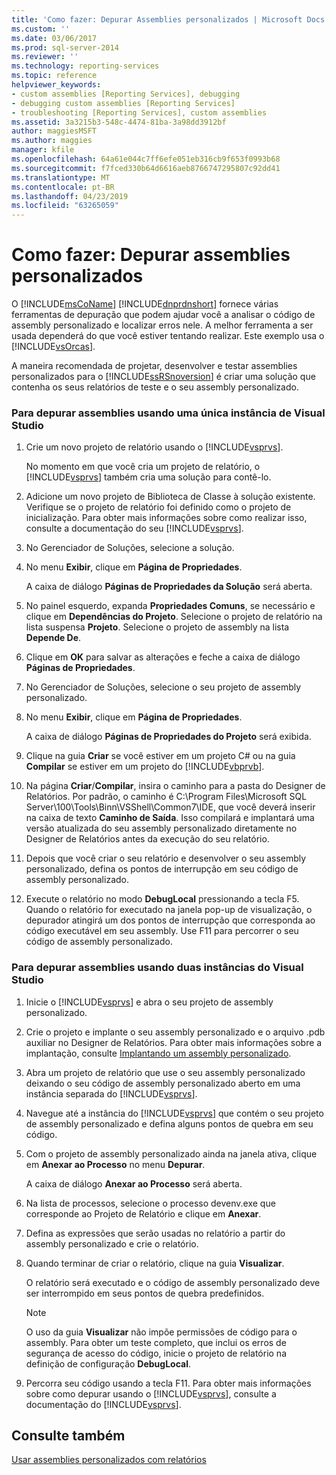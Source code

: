 ```yaml
---
title: 'Como fazer: Depurar Assemblies personalizados | Microsoft Docs'
ms.custom: ''
ms.date: 03/06/2017
ms.prod: sql-server-2014
ms.reviewer: ''
ms.technology: reporting-services
ms.topic: reference
helpviewer_keywords:
- custom assemblies [Reporting Services], debugging
- debugging custom assemblies [Reporting Services]
- troubleshooting [Reporting Services], custom assemblies
ms.assetid: 3a3215b3-548c-4474-81ba-3a98dd3912bf
author: maggiesMSFT
ms.author: maggies
manager: kfile
ms.openlocfilehash: 64a61e044c7ff6efe051eb316cb9f653f0993b68
ms.sourcegitcommit: f7fced330b64d6616aeb8766747295807c92dd41
ms.translationtype: MT
ms.contentlocale: pt-BR
ms.lasthandoff: 04/23/2019
ms.locfileid: "63265059"
---
```

# <a name="how-to-debug-custom-assemblies"></a>Como fazer: Depurar assemblies personalizados
  O [!INCLUDE[msCoName](../../includes/msconame-md.md)] [!INCLUDE[dnprdnshort](../../includes/dnprdnshort-md.md)] fornece várias ferramentas de depuração que podem ajudar você a analisar o código de assembly personalizado e localizar erros nele. A melhor ferramenta a ser usada dependerá do que você estiver tentando realizar. Este exemplo usa o [!INCLUDE[vsOrcas](../../includes/vsorcas-md.md)].  
  
 A maneira recomendada de projetar, desenvolver e testar assemblies personalizados para o [!INCLUDE[ssRSnoversion](../../includes/ssrsnoversion-md.md)] é criar uma solução que contenha os seus relatórios de teste e o seu assembly personalizado.  
  
### <a name="to-debug-assemblies-using-a-single-instance-of-visual-studio"></a>Para depurar assemblies usando uma única instância de Visual Studio  
  
1.  Crie um novo projeto de relatório usando o [!INCLUDE[vsprvs](../../includes/vsprvs-md.md)].  
  
     No momento em que você cria um projeto de relatório, o [!INCLUDE[vsprvs](../../includes/vsprvs-md.md)] também cria uma solução para contê-lo.  
  
2.  Adicione um novo projeto de Biblioteca de Classe à solução existente. Verifique se o projeto de relatório foi definido como o projeto de inicialização. Para obter mais informações sobre como realizar isso, consulte a documentação do seu [!INCLUDE[vsprvs](../../includes/vsprvs-md.md)].  
  
3.  No Gerenciador de Soluções, selecione a solução.  
  
4.  No menu **Exibir**, clique em **Página de Propriedades**.  
  
     A caixa de diálogo **Páginas de Propriedades da Solução** será aberta.  
  
5.  No painel esquerdo, expanda **Propriedades Comuns**, se necessário e clique em **Dependências do Projeto**. Selecione o projeto de relatório na lista suspensa **Projeto**. Selecione o projeto de assembly na lista **Depende De**.  
  
6.  Clique em **OK** para salvar as alterações e feche a caixa de diálogo **Páginas de Propriedades**.  
  
7.  No Gerenciador de Soluções, selecione o seu projeto de assembly personalizado.  
  
8.  No menu **Exibir**, clique em **Página de Propriedades**.  
  
     A caixa de diálogo **Páginas de Propriedades do Projeto** será exibida.  
  
9. Clique na guia **Criar** se você estiver em um projeto C# ou na guia **Compilar** se estiver em um projeto do [!INCLUDE[vbprvb](../../includes/vbprvb-md.md)].  
  
10. Na página **Criar**/**Compilar**, insira o caminho para a pasta do Designer de Relatórios. Por padrão, o caminho é C:\Program Files\Microsoft SQL Server\100\Tools\Binn\VSShell\Common7\IDE, que você deverá inserir na caixa de texto **Caminho de Saída**. Isso compilará e implantará uma versão atualizada do seu assembly personalizado diretamente no Designer de Relatórios antes da execução do seu relatório.  
  
11. Depois que você criar o seu relatório e desenvolver o seu assembly personalizado, defina os pontos de interrupção em seu código de assembly personalizado.  
  
12. Execute o relatório no modo **DebugLocal** pressionando a tecla F5. Quando o relatório for executado na janela pop-up de visualização, o depurador atingirá um dos pontos de interrupção que corresponda ao código executável em seu assembly. Use F11 para percorrer o seu código de assembly personalizado.  
  
### <a name="to-debug-assemblies-using-two-instances-of-visual-studio"></a>Para depurar assemblies usando duas instâncias do Visual Studio  
  
1.  Inicie o [!INCLUDE[vsprvs](../../includes/vsprvs-md.md)] e abra o seu projeto de assembly personalizado.  
  
2.  Crie o projeto e implante o seu assembly personalizado e o arquivo .pdb auxiliar no Designer de Relatórios. Para obter mais informações sobre a implantação, consulte [Implantando um assembly personalizado](deploying-a-custom-assembly.md).  
  
3.  Abra um projeto de relatório que use o seu assembly personalizado deixando o seu código de assembly personalizado aberto em uma instância separada do [!INCLUDE[vsprvs](../../includes/vsprvs-md.md)].  
  
4.  Navegue até a instância do [!INCLUDE[vsprvs](../../includes/vsprvs-md.md)] que contém o seu projeto de assembly personalizado e defina alguns pontos de quebra em seu código.  
  
5.  Com o projeto de assembly personalizado ainda na janela ativa, clique em **Anexar ao Processo** no menu **Depurar**.  
  
     A caixa de diálogo **Anexar ao Processo** será aberta.  
  
6.  Na lista de processos, selecione o processo devenv.exe que corresponde ao Projeto de Relatório e clique em **Anexar**.  
  
7.  Defina as expressões que serão usadas no relatório a partir do assembly personalizado e crie o relatório.  
  
8.  Quando terminar de criar o relatório, clique na guia **Visualizar**.  
  
     O relatório será executado e o código de assembly personalizado deve ser interrompido em seus pontos de quebra predefinidos.  
  
    > [!NOTE]  
    >  O uso da guia **Visualizar** não impõe permissões de código para o assembly. Para obter um teste completo, que inclui os erros de segurança de acesso do código, inicie o projeto de relatório na definição de configuração **DebugLocal**.  
  
9. Percorra seu código usando a tecla F11. Para obter mais informações sobre como depurar usando o [!INCLUDE[vsprvs](../../includes/vsprvs-md.md)], consulte a documentação do [!INCLUDE[vsprvs](../../includes/vsprvs-md.md)].  
  
## <a name="see-also"></a>Consulte também  
 [Usar assemblies personalizados com relatórios](using-custom-assemblies-with-reports.md)  
  
  
